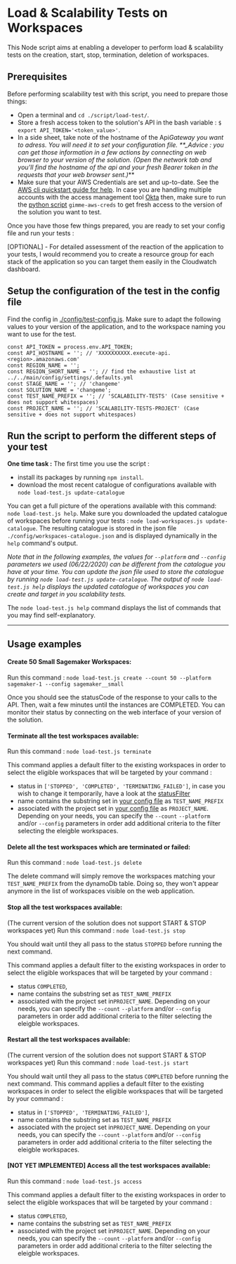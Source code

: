 # Load & Scalability Tests on Workspaces

This Node script aims at enabling a developer to perform load & scalability tests on the creation, start, stop, termination, deletion of workspaces.

## Prerequisites

Before performing scalability test with this script, you need to prepare those things:

- Open a terminal and `cd ./script/load-test/`.
- Store a fresh access token to the solution's API in the bash variable : `$ export API_TOKEN='<token_value>'`.
- In a side sheet, take note of the hostname of the Api*Gateway you want to adress. You will need it to set your configuration file.
  \*\*\_Advice : you can get those information in a few actions by connecting on web browser to your version of the solution. (Open the network tab and you'll find the hostname of the api and your fresh Bearer token in the requests that your web browser sent.)*\*\*
- Make sure that your AWS Credentials are set and up-to-date. See the [AWS cli quickstart guide for help](https://docs.aws.amazon.com/cli/latest/userguide/cli-configure-quickstart.html). In case you are handling multiple accounts with the access management tool [Okta](https://www.okta.com) then, make sure to run the [python script](https://github.com/Nike-Inc/gimme-aws-creds) `gimme-aws-creds` to get fresh access to the version of the solution you want to test.

Once you have those few things prepared, you are ready to set your config file and run your tests :

[OPTIONAL] - For detailed assessment of the reaction of the application to your tests, I would recommend you to create a resource group for each stack of the application so you can target them easily in the Cloudwatch dashboard.

## Setup the configuration of the test in the config file

Find the config in [./config/test-config.js](./config/test-config.js).
Make sure to adapt the following values to your version of the application, and to the workspace naming you want to use for the test.

```
const API_TOKEN = process.env.API_TOKEN;
const API_HOSTNAME = ''; // 'XXXXXXXXXX.execute-api.<region>.amazonaws.com'
const REGION_NAME = '';
const REGION_SHORT_NAME = ''; // find the exhaustive list at ../../main/config/settings/.defaults.yml
const STAGE_NAME = ''; // 'changeme'
const SOLUTION_NAME = 'changeme';
const TEST_NAME_PREFIX = ''; // 'SCALABILITY-TESTS' (Case sensitive + does not support whitespaces)
const PROJECT_NAME = ''; // 'SCALABILITY-TESTS-PROJECT' (Case sensitive + does not support whitespaces)
```

## Run the script to perform the different steps of your test

**One time task :**
The first time you use the script :

- install its packages by running `npm install`.
- download the most recent catalogue of configurations available with `node load-test.js update-catalogue`

You can get a full picture of the operations available with this command: `node load-test.js help`.
Make sure you downloaded the updated catalogue of workspaces before running your tests : `node load-workspaces.js update-catalogue`.
The resulting catalogue is stored in the json file `./config/workspaces-catalogue.json` and is displayed dynamically in the `help` command's output.

_Note that in the following examples, the values for `--platform` and `--config` parameters we used (06/22/2020) can be different from the catalogue you have at your time._
_You can update the json file used to store the catalogue by running `node load-test.js update-catalogue`._
_The output of `node load-test.js help` displays the updated catalogue of workspaces you can create and target in you scalability tests._

The `node load-test.js help` command displays the list of commands that you may find self-explanatory.

---

## Usage examples

#### Create 50 Small Sagemaker Workspaces:

Run this command : `node load-test.js create --count 50 --platform sagemaker-1 --config sagemaker__small`

Once you should see the statusCode of the response to your calls to the API. Then, wait a few minutes until the instances are COMPLETED.
You can monitor their status by connecting on the web interface of your version of the solution.

#### Terminate all the test workspaces available:

Run this command : `node load-test.js terminate`

This command applies a default filter to the existing workspaces in order to select the eligible workspaces that will be targeted by your command :

- status in `['STOPPED', 'COMPLETED', 'TERMINATING_FAILED']`, in case you wish to change it temporarily, have a look at the [statusFilter](./load-test.js#L250)
- name contains the substring set in [your config file](./config/test-config.js) as `TEST_NAME_PREFIX`
- associated with the project set in [your config file](./config/test-config.js) as `PROJECT_NAME`.
  Depending on your needs, you can specify the `--count` `--platform` and/or `--config` parameters in order add additional criteria to the filter selecting the eleigble workspaces.

#### Delete all the test workspaces which are terminated or failed:

Run this command : `node load-test.js delete`

The delete command will simply remove the workspaces matching your `TEST_NAME_PREFIX` from the dynamoDb table. Doing so, they won't appear anymore in the list of workspaces visible on the web application.

#### Stop all the test workspaces available:

(The current version of the solution does not support START & STOP workspaces yet)
Run this command : `node load-test.js stop`

You should wait until they all pass to the status `STOPPED` before running the next command.

This command applies a default filter to the existing workspaces in order to select the eligible workspaces that will be targeted by your command :

- status `COMPLETED`,
- name contains the substring set as `TEST_NAME_PREFIX`
- associated with the project set in`PROJECT_NAME`.
  Depending on your needs, you can specify the `--count` `--platform` and/or `--config` parameters in order add additional criteria to the filter selecting the eleigble workspaces.

#### Restart all the test workspaces available:

(The current version of the solution does not support START & STOP workspaces yet)
Run this command : `node load-test.js start`

You should wait until they all pass to the status `COMPLETED` before running the next command.
This command applies a default filter to the existing workspaces in order to select the eligible workspaces that will be targeted by your command :

- status in `['STOPPED', 'TERMINATING_FAILED']`,
- name contains the substring set as `TEST_NAME_PREFIX`
- associated with the project set in`PROJECT_NAME`.
  Depending on your needs, you can specify the `--count` `--platform` and/or `--config` parameters in order add additional criteria to the filter selecting the eleigble workspaces.

#### [NOT YET IMPLEMENTED] Access all the test workspaces available:

Run this command : `node load-test.js access`

This command applies a default filter to the existing workspaces in order to select the eligible workspaces that will be targeted by your command :

- status `COMPLETED`,
- name contains the substring set as `TEST_NAME_PREFIX`
- associated with the project set in`PROJECT_NAME`.
  Depending on your needs, you can specify the `--count` `--platform` and/or `--config` parameters in order add additional criteria to the filter selecting the eleigble workspaces.
